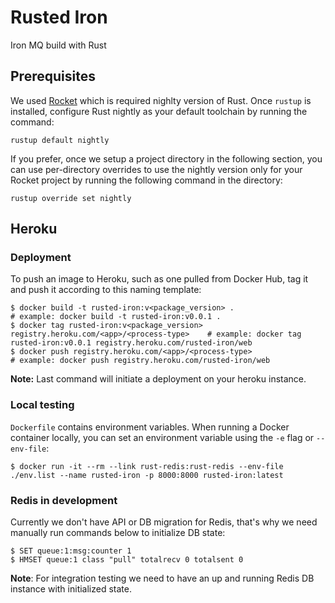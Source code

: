 # Rusted Iron

Iron MQ build with Rust

## Prerequisites
We used [Rocket](https://rocket.rs) which is required nighlty version of Rust.
Once `rustup` is installed, configure Rust nightly as your default toolchain by running the command:
```
rustup default nightly
```
If you prefer, once we setup a project directory in the following section, you can use per-directory overrides to use the nightly version only for your Rocket project by running the following command in the directory:
```
rustup override set nightly
```

## Heroku

### Deployment
To push an image to Heroku, such as one pulled from Docker Hub, tag it and push it according to this naming template:
```
$ docker build -t rusted-iron:v<package_version> .                                      # example: docker build -t rusted-iron:v0.0.1 .
$ docker tag rusted-iron:v<package_version> registry.heroku.com/<app>/<process-type>    # example: docker tag rusted-iron:v0.0.1 registry.heroku.com/rusted-iron/web
$ docker push registry.heroku.com/<app>/<process-type>                                  # example: docker push registry.heroku.com/rusted-iron/web
```

**Note:** Last command will initiate a deployment on your heroku instance.


### Local testing
`Dockerfile` contains environment variables.
When running a Docker container locally, you can set an environment variable using the `-e` flag or `--env-file`:
```
$ docker run -it --rm --link rust-redis:rust-redis --env-file ./env.list --name rusted-iron -p 8000:8000 rusted-iron:latest
```

### Redis in development
Currently we don't have API or DB migration for Redis, that's why we need manually run commands below to initialize DB state:
```
$ SET queue:1:msg:counter 1
$ HMSET queue:1 class "pull" totalrecv 0 totalsent 0
```

**Note**: For integration testing we need to have an up and running Redis DB instance with initialized state.
